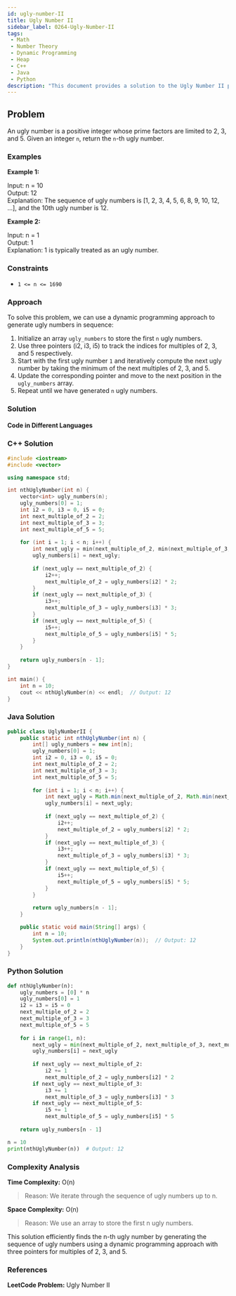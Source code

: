 ```yaml
---
id: ugly-number-II
title: Ugly Number II
sidebar_label: 0264-Ugly-Number-II
tags:
 - Math
 - Number Theory
 - Dynamic Programming
 - Heap
 - C++
 - Java
 - Python
description: "This document provides a solution to the Ugly Number II problem, where we need to find the nth ugly number."
---
```


## Problem

An ugly number is a positive integer whose prime factors are limited to 2, 3, and 5. Given an integer `n`, return the `n`-th ugly number.

### Examples

**Example 1:**

Input: n = 10  
Output: 12  
Explanation: The sequence of ugly numbers is [1, 2, 3, 4, 5, 6, 8, 9, 10, 12, ...], and the 10th ugly number is 12.

**Example 2:**

Input: n = 1  
Output: 1  
Explanation: 1 is typically treated as an ugly number.

### Constraints

- `1 <= n <= 1690`

### Approach

To solve this problem, we can use a dynamic programming approach to generate ugly numbers in sequence:

1. Initialize an array `ugly_numbers` to store the first `n` ugly numbers.
2. Use three pointers (i2, i3, i5) to track the indices for multiples of 2, 3, and 5 respectively.
3. Start with the first ugly number `1` and iteratively compute the next ugly number by taking the minimum of the next multiples of 2, 3, and 5.
4. Update the corresponding pointer and move to the next position in the `ugly_numbers` array.
5. Repeat until we have generated `n` ugly numbers.

### Solution

#### Code in Different Languages

### C++ Solution
```cpp
#include <iostream>
#include <vector>

using namespace std;

int nthUglyNumber(int n) {
    vector<int> ugly_numbers(n);
    ugly_numbers[0] = 1;
    int i2 = 0, i3 = 0, i5 = 0;
    int next_multiple_of_2 = 2;
    int next_multiple_of_3 = 3;
    int next_multiple_of_5 = 5;
    
    for (int i = 1; i < n; i++) {
        int next_ugly = min(next_multiple_of_2, min(next_multiple_of_3, next_multiple_of_5));
        ugly_numbers[i] = next_ugly;
        
        if (next_ugly == next_multiple_of_2) {
            i2++;
            next_multiple_of_2 = ugly_numbers[i2] * 2;
        }
        if (next_ugly == next_multiple_of_3) {
            i3++;
            next_multiple_of_3 = ugly_numbers[i3] * 3;
        }
        if (next_ugly == next_multiple_of_5) {
            i5++;
            next_multiple_of_5 = ugly_numbers[i5] * 5;
        }
    }
    
    return ugly_numbers[n - 1];
}

int main() {
    int n = 10;
    cout << nthUglyNumber(n) << endl;  // Output: 12
}
```
### Java Solution
```java
public class UglyNumberII {
    public static int nthUglyNumber(int n) {
        int[] ugly_numbers = new int[n];
        ugly_numbers[0] = 1;
        int i2 = 0, i3 = 0, i5 = 0;
        int next_multiple_of_2 = 2;
        int next_multiple_of_3 = 3;
        int next_multiple_of_5 = 5;
        
        for (int i = 1; i < n; i++) {
            int next_ugly = Math.min(next_multiple_of_2, Math.min(next_multiple_of_3, next_multiple_of_5));
            ugly_numbers[i] = next_ugly;
            
            if (next_ugly == next_multiple_of_2) {
                i2++;
                next_multiple_of_2 = ugly_numbers[i2] * 2;
            }
            if (next_ugly == next_multiple_of_3) {
                i3++;
                next_multiple_of_3 = ugly_numbers[i3] * 3;
            }
            if (next_ugly == next_multiple_of_5) {
                i5++;
                next_multiple_of_5 = ugly_numbers[i5] * 5;
            }
        }
        
        return ugly_numbers[n - 1];
    }

    public static void main(String[] args) {
        int n = 10;
        System.out.println(nthUglyNumber(n));  // Output: 12
    }
}
```
### Python Solution

```python
def nthUglyNumber(n):
    ugly_numbers = [0] * n
    ugly_numbers[0] = 1
    i2 = i3 = i5 = 0
    next_multiple_of_2 = 2
    next_multiple_of_3 = 3
    next_multiple_of_5 = 5
    
    for i in range(1, n):
        next_ugly = min(next_multiple_of_2, next_multiple_of_3, next_multiple_of_5)
        ugly_numbers[i] = next_ugly
        
        if next_ugly == next_multiple_of_2:
            i2 += 1
            next_multiple_of_2 = ugly_numbers[i2] * 2
        if next_ugly == next_multiple_of_3:
            i3 += 1
            next_multiple_of_3 = ugly_numbers[i3] * 3
        if next_ugly == next_multiple_of_5:
            i5 += 1
            next_multiple_of_5 = ugly_numbers[i5] * 5
    
    return ugly_numbers[n - 1]

n = 10
print(nthUglyNumber(n))  # Output: 12
```
### Complexity Analysis
**Time Complexity:** O(n)

>Reason: We iterate through the sequence of ugly numbers up to n.

**Space Complexity:** O(n)

>Reason: We use an array to store the first n ugly numbers.

This solution efficiently finds the n-th ugly number by generating the sequence of ugly numbers using a dynamic programming approach with three pointers for multiples of 2, 3, and 5.

### References
**LeetCode Problem:** Ugly Number II


